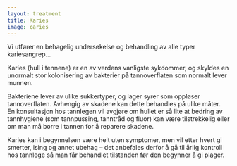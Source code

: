 ```yaml
---
layout: treatment
title: Karies
image: caries
---
```


Vi utfører en behagelig undersøkelse og behandling av alle typer kariesangrep...

<!--more-->

Karies (hull i tennene) er en av verdens vanligste sykdommer, og skyldes en
unormalt stor kolonisering av bakterier på tannoverflaten som normalt lever
munnen.

Bakteriene lever av ulike sukkertyper, og lager syrer som oppløser
tannoverflaten. Avhengig av skadene kan dette behandles på ulike måter. En
konsultasjon hos tannlegen vil avgjøre om hullet er så lite at bedring av
tannhygiene (som tannpussing, tanntråd og fluor) kan være tilstrekkelig eller om
man må borre i tannen for å reparere skadene.

Karies kan i begynnelsen være helt uten symptomer, men vil etter hvert gi
smerter, ising og annet ubehag – det anbefales derfor å gå til årlig kontroll
hos tannlege så man får behandlet tilstanden før den begynner å gi plager.
